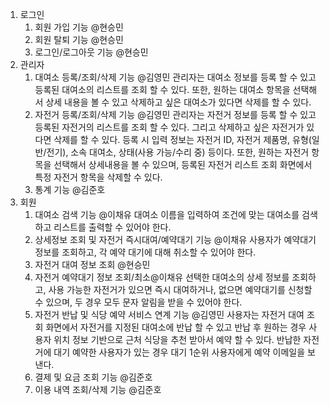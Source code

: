 1. 로그인
    1. 회원 가입 기능 @현승민 
    2. 회원 탈퇴 기능 @현승민 
    3. 로그인/로그아웃 기능 @현승민 
2. 관리자
    1. 대여소 등록/조회/삭제 기능 @김영민 
    관리자는 대여소 정보를 등록 할 수 있고 등록된 대여소의 리스트를 조회 할 수 있다. 또한, 원하는  대여소 항목을 선택해서 상세 내용을 볼 수 있고 삭제하고 싶은 대여소가 있다면 삭제를 할 수 있다.  
    2. 자전거 등록/조회/삭제 기능 @김영민 
    관리자는 자전거 정보를 등록 할 수 있고 등록된 자전거의 리스트를 조회 할 수 있다. 그리고 삭제하고 싶은 자전거가 있다면 삭제를 할 수 있다. 등록 시 입력 정보는 자전거 ID, 자전거 제품명, 유형(일반/전기), 소속 대여소, 상태(사용 가능/수리 중) 등이다. 또한, 원하는 자전거 항목을 선택해서 상세내용을 볼 수 있으며, 등록된 자전거 리스트 조회 화면에서 특정 자전거 항목을 삭제할 수 있다.
    3. 통계 기능 @김준호 
3. 회원
    1. 대여소 검색 기능 @이채유 
      대여소 이름을 입력하여 조건에 맞는 대여소를 검색하고 리스트를 출력할 수 있어야 한다.
    2. 상세정보 조회 및 자전거 즉시대여/예약대기 기능 @이채유 
      사용자가 예약대기 정보를 조회하고, 각 예약 대기에 대해 취소할 수 있어야 한다.
    3. 자전거 대여 정보 조회 @현승민 
    4. 자전거 예약대기 정보 조회/최소@이채유 
      선택한 대여소의 상세 정보를 조회하고, 사용 가능한 자전거가 있으면 즉시 대여하거나, 없으면 예약대기를 신청할 수 있으며, 두 경우 모두 문자 알림을 받을 수 있어야 한다.
    5. 자전거 반납 및 식당 예약 서비스 연계 기능 @김영민 
    사용자는 자전거 대여 조회 화면에서 자전거를 지정된 대여소에 반납 할 수 있고 반납 후 원하는 경우 사용자 위치 정보 기반으로 근처 식당을 추천 받아서 예약 할 수 있다. 반납한 자전거에 대기 예약한 사용자가 있는 경우 대기 1순위 사용자에게 예약 이메일을 보낸다.
    6. 결제 및 요금 조회 기능 @김준호 
    7. 이용 내역 조회/삭제 기능 @김준호
